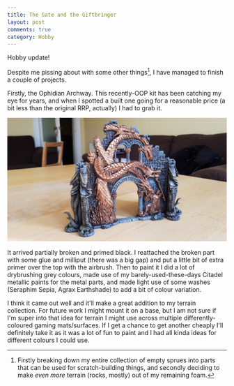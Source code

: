 ```yaml
---
title: The Gate and the Giftbringer
layout: post
comments: true
category: Hobby
---
```


Hobby update!

Despite me pissing about with some other things[^1], I have managed to finish a couple of projects.

Firstly, the Ophidian Archway. This recently-OOP kit has been catching my eye for years, and when I spotted a built one going for a reasonable price (a bit less than the original RRP, actually) I had to grab it.

![Ophidian Archway](/images/2022/02/hobby/archway.jpg)

It arrived partially broken and primed black. I reattached the broken part with some glue and milliput (there was a big gap) and put a little bit of extra primer over the top with the airbrush. Then to paint it I did a lot of drybrushing grey colours, made use of my barely-used-these-days Citadel metallic paints for the metal parts, and made light use of some washes (Seraphim Sepia, Agrax Earthshade) to add a bit of colour variation.

I think it came out well and it'll make a great addition to my terrain collection. For future work I might mount it on a base, but I am not sure if I'm super into that idea for terrain I might use across multiple differently-coloured gaming mats/surfaces. If I get a chance to get another cheaply I'll definitely take it as it was a lot of fun to paint and I had all kinda ideas for different colours I could use.

[^1]: Firstly breaking down my entire collection of empty sprues into parts that can be used for scratch-building things, and secondly deciding to make *even more* terrain (rocks, mostly) out of my remaining foam.
